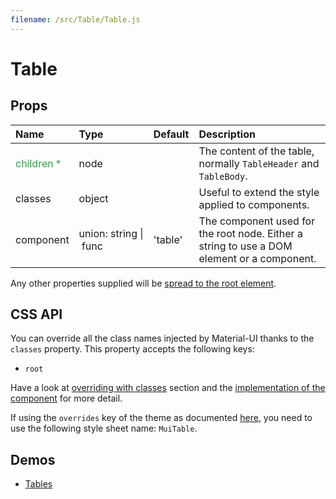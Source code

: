 ```yaml
---
filename: /src/Table/Table.js
---
```


<!--- This documentation is automatically generated, do not try to edit it. -->

# Table



## Props

| Name | Type | Default | Description |
|:-----|:-----|:--------|:------------|
| <span style="color: #31a148">children *</span> | node |  | The content of the table, normally `TableHeader` and `TableBody`. |
| classes | object |  | Useful to extend the style applied to components. |
| component | union:&nbsp;string&nbsp;&#124;<br>&nbsp;func<br> | 'table' | The component used for the root node. Either a string to use a DOM element or a component. |

Any other properties supplied will be [spread to the root element](/guides/api#spread).

## CSS API

You can override all the class names injected by Material-UI thanks to the `classes` property.
This property accepts the following keys:
- `root`

Have a look at [overriding with classes](/customization/overrides#overriding-with-classes) section
and the [implementation of the component](https://github.com/mui-org/material-ui/tree/v1-beta/src/Table/Table.js)
for more detail.

If using the `overrides` key of the theme as documented
[here](/customization/themes#customizing-all-instances-of-a-component-type),
you need to use the following style sheet name: `MuiTable`.

## Demos

- [Tables](/demos/tables)

